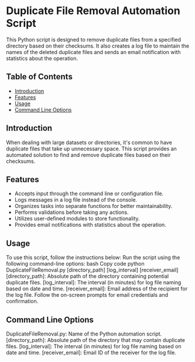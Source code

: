# Duplicate File Removal Automation Script

This Python script is designed to remove duplicate files from a specified directory based on their checksums. It also creates a log file to maintain the names of the deleted duplicate files and sends an email notification with statistics about the operation.

## Table of Contents

- [Introduction](#introduction)
- [Features](#features)
- [Usage](#usage)
- [Command Line Options](#command-line-options)

## Introduction

When dealing with large datasets or directories, it's common to have duplicate files that take up unnecessary space. This script provides an automated solution to find and remove duplicate files based on their checksums.

## Features

- Accepts input through the command line or configuration file.
- Logs messages in a log file instead of the console.
- Organizes tasks into separate functions for better maintainability.
- Performs validations before taking any actions.
- Utilizes user-defined modules to store functionality.
- Provides email notifications with statistics about the operation.

## Usage

To use this script, follow the instructions below:
Run the script using the following command-line options:
bash
Copy code
python DuplicateFileRemoval.py [directory_path] [log_interval] [receiver_email]
[directory_path]: Absolute path of the directory containing potential duplicate files.
[log_interval]: The interval (in minutes) for log file naming based on date and time.
[receiver_email]: Email address of the recipient for the log file.
Follow the on-screen prompts for email credentials and confirmation.

## Command Line Options

DuplicateFileRemoval.py: Name of the Python automation script.
[directory_path]: Absolute path of the directory that may contain duplicate files.
[log_interval]: The interval (in minutes) for log file naming based on date and time.
[receiver_email]: Email ID of the receiver for the log file.